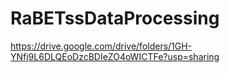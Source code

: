 # RaBETssDataProcessing

https://drive.google.com/drive/folders/1GH-YNfj9L6DLQEoDzcBDIeZO4oWICTFe?usp=sharing

